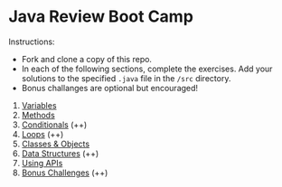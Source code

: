 # Java Review Boot Camp

Instructions:
  - Fork and clone a copy of this repo.
  - In each of the following sections, complete the exercises.
    Add your solutions to the specified `.java` file in the `/src` directory.
  - Bonus challanges are optional but encouraged!

1. [Variables](exercises/variables.md)
2. [Methods](exercises/methods.md)
3. [Conditionals](exercises/conditionals.md) (++)
4. [Loops](exercises/loops.md) (++)
5. [Classes & Objects](exercises/classesobjects.md)
6. [Data Structures](exercises/datastructures.md) (++)
7. [Using APIs](exercises/apis.md)
8. [Bonus Challenges](exercises/bonus.md) (++)
